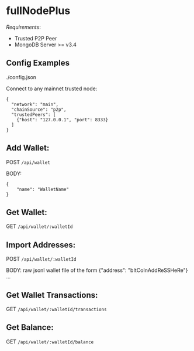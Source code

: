 # fullNodePlus
_Requirements_:
- Trusted P2P Peer
- MongoDB Server >= v3.4
## Config Examples
./config.json

Connect to any mainnet trusted node:
```
{
  "network": "main",
  "chainSource": "p2p",
  "trustedPeers": [
    {"host": "127.0.0.1", "port": 8333}
  ]
}
```

## Add Wallet:

POST `/api/wallet`

BODY:
```
{
	"name": "WalletName"
}
```

## Get Wallet:

GET `/api/wallet/:walletId`

## Import Addresses:

POST `/api/wallet/:walletId`

BODY: raw jsonl wallet file of the form
{"address": "bItCoInAddReSSHeRe"}
...

## Get Wallet Transactions:

GET `/api/wallet/:walletId/transactions`

## Get Balance:

GET `/api/wallet/:walletId/balance`
